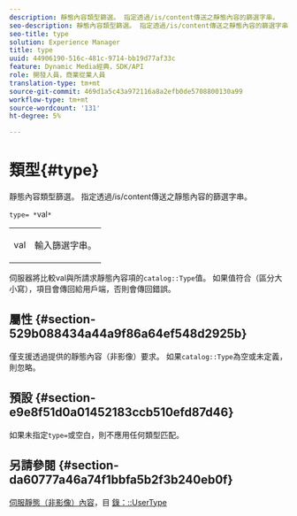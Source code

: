 ```yaml
---
description: 靜態內容類型篩選。 指定透過/is/content傳送之靜態內容的篩選字串。
seo-description: 靜態內容類型篩選。 指定透過/is/content傳送之靜態內容的篩選字串。
seo-title: type
solution: Experience Manager
title: type
uuid: 44906190-516c-481c-9714-bb19d77af33c
feature: Dynamic Media經典，SDK/API
role: 開發人員，商業從業人員
translation-type: tm+mt
source-git-commit: 469d1a5c43a972116a8a2efb0de5708800130a99
workflow-type: tm+mt
source-wordcount: '131'
ht-degree: 5%

---
```



# 類型{#type}

靜態內容類型篩選。 指定透過/is/content傳送之靜態內容的篩選字串。

`type= *`val`*`

<table id="simpletable_B66354A826434A678F3DBC686A0F1436"> 
 <tr class="strow"> 
  <td class="stentry"> <p><span class="varname"> val</span> </p> </td> 
  <td class="stentry"> <p>輸入篩選字串。 </p></td> 
 </tr> 
</table>

伺服器將比較val與所請求靜態內容項的`catalog::Type`值。 如果值符合（區分大小寫），項目會傳回給用戶端，否則會傳回錯誤。

## 屬性 {#section-529b088434a44a9f86a64ef548d2925b}

僅支援透過提供的靜態內容（非影像）要求。 如果`catalog::Type`為空或未定義，則忽略。

## 預設 {#section-e9e8f51d0a01452183ccb510efd87d46}

如果未指定`type=`或空白，則不應用任何類型匹配。

## 另請參閱 {#section-da60777a46a74f1bbfa5b2f3b240eb0f}

[伺服靜態（非影像）內容](../../../../../is-api/http-ref/image-serving-api-ref/c-http-protocol-reference/c-syntax-and-features/r-serving-static-non-image-content.md#reference-cbe50e697fdf4c7bbb0084f98b7739da)，目 [錄：::UserType](/help/aem-is-ir-api/is-api/image-catalog/image-serving-api-ref/c-image-catalog-reference/c-image-svg-data-reference/c-image-data-reference/r-usertype-cat.md)
